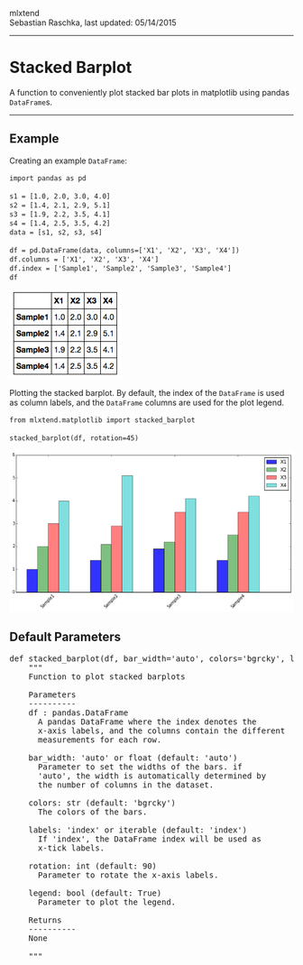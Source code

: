 mlxtend  
Sebastian Raschka, last updated: 05/14/2015


<hr>

# Stacked Barplot

A function to conveniently plot stacked bar plots in matplotlib using pandas `DataFrame`s. 

<hr>

## Example

Creating an example  `DataFrame`:	
	
    import pandas as pd

    s1 = [1.0, 2.0, 3.0, 4.0]
	s2 = [1.4, 2.1, 2.9, 5.1]
	s3 = [1.9, 2.2, 3.5, 4.1]
	s4 = [1.4, 2.5, 3.5, 4.2]
	data = [s1, s2, s3, s4]
	
	df = pd.DataFrame(data, columns=['X1', 'X2', 'X3', 'X4'])
	df.columns = ['X1', 'X2', 'X3', 'X4']
	df.index = ['Sample1', 'Sample2', 'Sample3', 'Sample4']
	df
	
![](./img/matplotlib_stacked_barplot_1.png)
	
Plotting the stacked barplot. By default, the index of the `DataFrame` is used as column labels, and the `DataFrame` columns are used for the plot legend.

	from mlxtend.matplotlib import stacked_barplot

	stacked_barplot(df, rotation=45)
	
	
![](./img/matplotlib_stacked_barplot_2.png)



## Default Parameters

<pre>def stacked_barplot(df, bar_width='auto', colors='bgrcky', labels='index', rotation=90, legend=True):
    """
    Function to plot stacked barplots

    Parameters
    ----------
    df : pandas.DataFrame
      A pandas DataFrame where the index denotes the
      x-axis labels, and the columns contain the different
      measurements for each row.

    bar_width: 'auto' or float (default: 'auto')
      Parameter to set the widths of the bars. if
      'auto', the width is automatically determined by
      the number of columns in the dataset.

    colors: str (default: 'bgrcky')
      The colors of the bars.

    labels: 'index' or iterable (default: 'index')
      If 'index', the DataFrame index will be used as
      x-tick labels.

    rotation: int (default: 90)
      Parameter to rotate the x-axis labels.

    legend: bool (default: True)
      Parameter to plot the legend.

    Returns
    ----------
    None

    """</pre>